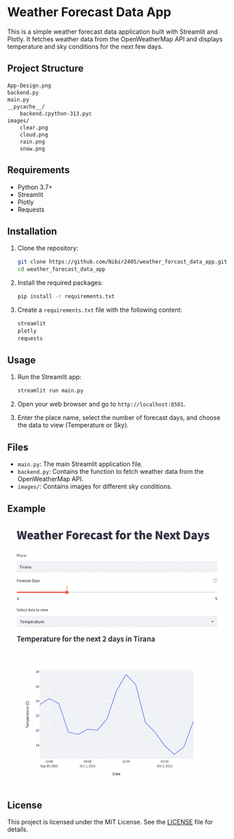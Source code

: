 # Weather Forecast Data App

This is a simple weather forecast data application built with Streamlit and Plotly. It fetches weather data from the OpenWeatherMap API and displays temperature and sky conditions for the next few days.

## Project Structure

```
App-Design.png
backend.py
main.py
__pycache__/
    backend.cpython-313.pyc
images/
    clear.png
    cloud.png
    rain.png
    snow.png
```

## Requirements

- Python 3.7+
- Streamlit
- Plotly
- Requests

## Installation

1. Clone the repository:
    ```sh
    git clone https://github.com/Nibir2405/weather_forcast_data_app.git
    cd weather_forecast_data_app
    ```

2. Install the required packages:
    ```sh
    pip install -r requirements.txt
    ```

3. Create a `requirements.txt` file with the following content:
    ```txt
    streamlit
    plotly
    requests
    ```

## Usage

1. Run the Streamlit app:
    ```sh
    streamlit run main.py
    ```

2. Open your web browser and go to `http://localhost:8501`.

3. Enter the place name, select the number of forecast days, and choose the data to view (Temperature or Sky).

## Files

- `main.py`: The main Streamlit application file.
- `backend.py`: Contains the function to fetch weather data from the OpenWeatherMap API.
- `images/`: Contains images for different sky conditions.

## Example

![App Design](App-Design.png)

## License

This project is licensed under the MIT License. See the [LICENSE](LICENSE) file for details.